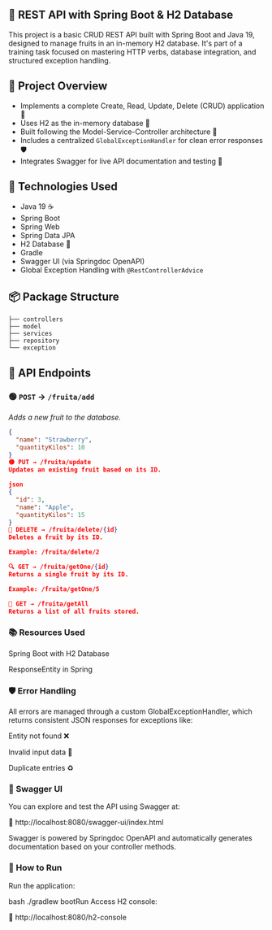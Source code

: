 ## 🍓 REST API with Spring Boot & H2 Database

This project is a basic CRUD REST API built with Spring Boot and Java 19, designed to manage fruits in an in-memory H2 database. It's part of a training task focused on mastering HTTP verbs, database integration, and structured exception handling.

## 🧾 Project Overview

- Implements a complete Create, Read, Update, Delete (CRUD) application 🎯
- Uses H2 as the in-memory database 💾
- Built following the Model-Service-Controller architecture 🧱
- Includes a centralized `GlobalExceptionHandler` for clean error responses 🛡️
- Integrates Swagger for live API documentation and testing 💬

## 🚀 Technologies Used

- Java 19 ☕
- Spring Boot
- Spring Web
- Spring Data JPA
- H2 Database 🧠
- Gradle
- Swagger UI (via Springdoc OpenAPI)
- Global Exception Handling with `@RestControllerAdvice`

## 📦 Package Structure

```cat.itacademy.s04.t02.n03
├── controllers
├── model
├── services
├── repository
└── exception

```
## 🔧 API Endpoints

### 🟢 `POST` → `/fruita/add`
_Adds a new fruit to the database._

```json
{
  "name": "Strawberry",
  "quantityKilos": 10
}
🟡 PUT → /fruita/update
Updates an existing fruit based on its ID.

json
{
  "id": 3,
  "name": "Apple",
  "quantityKilos": 15
}
🔴 DELETE → /fruita/delete/{id}
Deletes a fruit by its ID.

Example: /fruita/delete/2

🔍 GET → /fruita/getOne/{id}
Returns a single fruit by its ID.

Example: /fruita/getOne/5

📄 GET → /fruita/getAll
Returns a list of all fruits stored.

```

### 📚 Resources Used

Spring Boot with H2 Database

ResponseEntity in Spring

### 🛡️ Error Handling

All errors are managed through a custom GlobalExceptionHandler, which returns consistent JSON responses for exceptions like:

Entity not found ❌

Invalid input data 📛

Duplicate entries ♻️

### 📖 Swagger UI

You can explore and test the API using Swagger at:

🔗 http://localhost:8080/swagger-ui/index.html

Swagger is powered by Springdoc OpenAPI and automatically generates documentation based on your controller methods.

### 🧪 How to Run
Run the application:

bash
./gradlew bootRun
Access H2 console:

🔗 http://localhost:8080/h2-console
